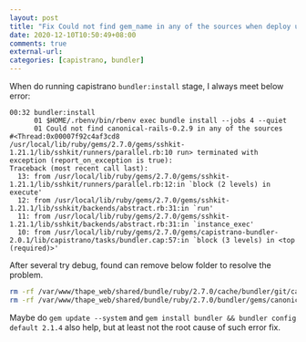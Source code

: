 ```yaml
---
layout: post
title: "Fix Could not find gem_name in any of the sources when deploy using capistrano"
date: 2020-12-10T10:50:49+08:00
comments: true
external-url: 
categories: [capistrano, bundler]
---
```


When do running capistrano `bundler:install` stage, I always meet below error:

```text
00:32 bundler:install
      01 $HOME/.rbenv/bin/rbenv exec bundle install --jobs 4 --quiet
      01 Could not find canonical-rails-0.2.9 in any of the sources
#<Thread:0x00007f92c4af3cd8 /usr/local/lib/ruby/gems/2.7.0/gems/sshkit-1.21.1/lib/sshkit/runners/parallel.rb:10 run> terminated with exception (report_on_exception is true):
Traceback (most recent call last):
  13: from /usr/local/lib/ruby/gems/2.7.0/gems/sshkit-1.21.1/lib/sshkit/runners/parallel.rb:12:in `block (2 levels) in execute'
  12: from /usr/local/lib/ruby/gems/2.7.0/gems/sshkit-1.21.1/lib/sshkit/backends/abstract.rb:31:in `run'
  11: from /usr/local/lib/ruby/gems/2.7.0/gems/sshkit-1.21.1/lib/sshkit/backends/abstract.rb:31:in `instance_exec'
  10: from /usr/local/lib/ruby/gems/2.7.0/gems/capistrano-bundler-2.0.1/lib/capistrano/tasks/bundler.cap:57:in `block (3 levels) in <top (required)>'
```

After several try debug, found can remove below folder to resolve the problem.

```bash
rm -rf /var/www/thape_web/shared/bundle/ruby/2.7.0/cache/bundler/git/canonical-rails-866574f7436cf4f082de6fa4c0958c8dccaccc7a
rm -rf /var/www/thape_web/shared/bundle/ruby/2.7.0/bundler/gems/canonical-rails-*
```

Maybe do `gem update --system` and `gem install bundler && bundler config default 2.1.4` also help, but at least not the root cause of such error fix.
